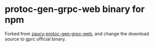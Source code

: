 # protoc-gen-grpc-web binary for npm

Forked from [zaucy-protoc-gen-grpc-web](https://www.npmjs.com/package/zaucy-protoc-gen-grpc-web), and change the download source to gprc official binary.
